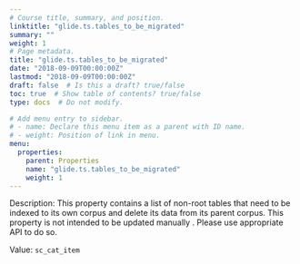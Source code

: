 ```yaml
---
# Course title, summary, and position.
linktitle: "glide.ts.tables_to_be_migrated"
summary: ""
weight: 1
# Page metadata.
title: "glide.ts.tables_to_be_migrated"
date: "2018-09-09T00:00:00Z"
lastmod: "2018-09-09T00:00:00Z"
draft: false  # Is this a draft? true/false
toc: true  # Show table of contents? true/false
type: docs  # Do not modify.

# Add menu entry to sidebar.
# - name: Declare this menu item as a parent with ID name.
# - weight: Position of link in menu.
menu:
  properties:
    parent: Properties
    name: "glide.ts.tables_to_be_migrated"
    weight: 1
---
```


Description: This property contains a list of non-root tables that need to be indexed to its own corpus and delete its data from its parent corpus. This property is not intended to be updated manually . Please use appropriate API to do so.


Value: `sc_cat_item`